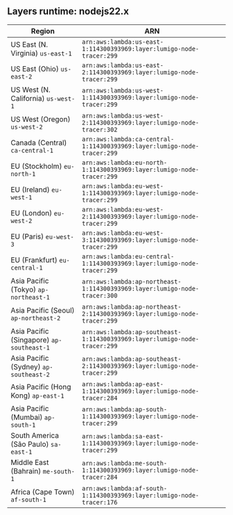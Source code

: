 Layers runtime: nodejs22.x
----
| Region | ARN |
| --- | --- |
|US East (N. Virginia)  `us-east-1`|`arn:aws:lambda:us-east-1:114300393969:layer:lumigo-node-tracer:299`|
|US East (Ohio)  `us-east-2`|`arn:aws:lambda:us-east-2:114300393969:layer:lumigo-node-tracer:299`|
|US West (N. California)  `us-west-1`|`arn:aws:lambda:us-west-1:114300393969:layer:lumigo-node-tracer:299`|
|US West (Oregon)  `us-west-2`|`arn:aws:lambda:us-west-2:114300393969:layer:lumigo-node-tracer:302`|
|Canada (Central)  `ca-central-1`|`arn:aws:lambda:ca-central-1:114300393969:layer:lumigo-node-tracer:299`|
|EU (Stockholm)  `eu-north-1`|`arn:aws:lambda:eu-north-1:114300393969:layer:lumigo-node-tracer:299`|
|EU (Ireland)  `eu-west-1`|`arn:aws:lambda:eu-west-1:114300393969:layer:lumigo-node-tracer:299`|
|EU (London)  `eu-west-2`|`arn:aws:lambda:eu-west-2:114300393969:layer:lumigo-node-tracer:299`|
|EU (Paris)  `eu-west-3`|`arn:aws:lambda:eu-west-3:114300393969:layer:lumigo-node-tracer:299`|
|EU (Frankfurt)  `eu-central-1`|`arn:aws:lambda:eu-central-1:114300393969:layer:lumigo-node-tracer:299`|
|Asia Pacific (Tokyo)  `ap-northeast-1`|`arn:aws:lambda:ap-northeast-1:114300393969:layer:lumigo-node-tracer:300`|
|Asia Pacific (Seoul)  `ap-northeast-2`|`arn:aws:lambda:ap-northeast-2:114300393969:layer:lumigo-node-tracer:299`|
|Asia Pacific (Singapore)  `ap-southeast-1`|`arn:aws:lambda:ap-southeast-1:114300393969:layer:lumigo-node-tracer:299`|
|Asia Pacific (Sydney)  `ap-southeast-2`|`arn:aws:lambda:ap-southeast-2:114300393969:layer:lumigo-node-tracer:299`|
|Asia Pacific (Hong Kong)  `ap-east-1`|`arn:aws:lambda:ap-east-1:114300393969:layer:lumigo-node-tracer:284`|
|Asia Pacific (Mumbai)  `ap-south-1`|`arn:aws:lambda:ap-south-1:114300393969:layer:lumigo-node-tracer:299`|
|South America (São Paulo)  `sa-east-1`|`arn:aws:lambda:sa-east-1:114300393969:layer:lumigo-node-tracer:299`|
|Middle East (Bahrain)  `me-south-1`|`arn:aws:lambda:me-south-1:114300393969:layer:lumigo-node-tracer:284`|
|Africa (Cape Town)  `af-south-1`|`arn:aws:lambda:af-south-1:114300393969:layer:lumigo-node-tracer:176`|
